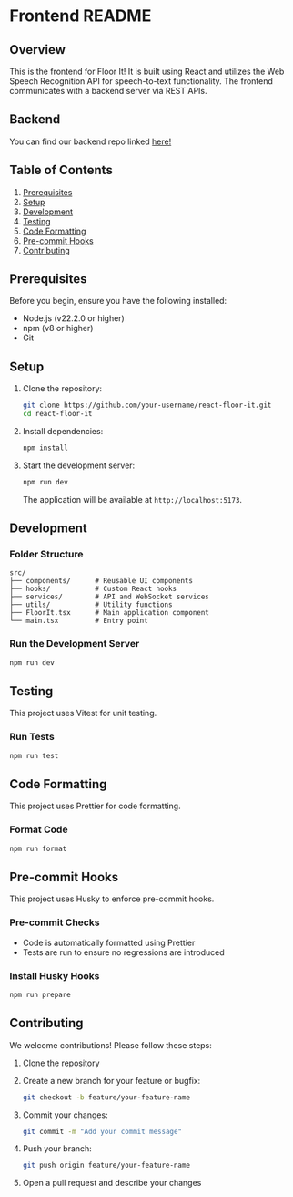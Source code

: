 # Frontend README

## Overview

This is the frontend for Floor It! It is built using React and utilizes the Web Speech Recognition API for speech-to-text functionality. The frontend communicates with a backend server via REST APIs.

## Backend

You can find our backend repo linked [here!](https://github.com/apnguyen1/floor-it)

## Table of Contents

1. [Prerequisites](#prerequisites)
2. [Setup](#setup)
3. [Development](#development)
4. [Testing](#testing)
5. [Code Formatting](#code-formatting)
6. [Pre-commit Hooks](#pre-commit-hooks)
7. [Contributing](#contributing)

## Prerequisites

Before you begin, ensure you have the following installed:

- Node.js (v22.2.0 or higher)
- npm (v8 or higher)
- Git

## Setup

1. Clone the repository:

   ```bash
   git clone https://github.com/your-username/react-floor-it.git
   cd react-floor-it
   ```

2. Install dependencies:

   ```bash
   npm install
   ```

3. Start the development server:
   ```bash
   npm run dev
   ```
   The application will be available at `http://localhost:5173`.

## Development

### Folder Structure

```
src/
├── components/      # Reusable UI components
├── hooks/           # Custom React hooks
├── services/        # API and WebSocket services
├── utils/           # Utility functions
├── FloorIt.tsx      # Main application component
└── main.tsx         # Entry point
```

### Run the Development Server

```bash
npm run dev
```

## Testing

This project uses Vitest for unit testing.

### Run Tests

```bash
npm run test
```

## Code Formatting

This project uses Prettier for code formatting.

### Format Code

```bash
npm run format
```

## Pre-commit Hooks

This project uses Husky to enforce pre-commit hooks.

### Pre-commit Checks

- Code is automatically formatted using Prettier
- Tests are run to ensure no regressions are introduced

### Install Husky Hooks

```bash
npm run prepare
```

## Contributing

We welcome contributions! Please follow these steps:

1. Clone the repository
2. Create a new branch for your feature or bugfix:

   ```bash
   git checkout -b feature/your-feature-name
   ```

3. Commit your changes:

   ```bash
   git commit -m "Add your commit message"
   ```

4. Push your branch:

   ```bash
   git push origin feature/your-feature-name
   ```

5. Open a pull request and describe your changes
